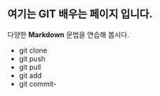 ## 여기는 GIT 배우는 페이지 입니다.
다양한 **Markdown** 문법을 연습해 봅시다. 
- git clone
- git push
- git pull
- git add
- git commit- 
